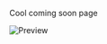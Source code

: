 Cool coming soon page

![Preview](https://github.com/user-attachments/assets/f9964fdf-90a5-4c62-94fa-f44c663308c9)
